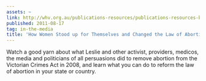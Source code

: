 ```yaml
---
assets: ~
link: http://whv.org.au/publications-resources/publications-resources-by-topic/post/it-s-about-choice-the-victorian-abortion-law-reform-story-dvd/
published: 2011-08-17
tag: in-the-media
title: 'How Women Stood up for Themselves and Changed the Law of Abortion '
---
```

Watch a good yarn about what Leslie and other activist, providers, medicos, the media and politicians of all persuasions did to remove abortion from the Victorian Crimes Act in 2008, and learn what you can do to reform the law of abortion in your state or country. 